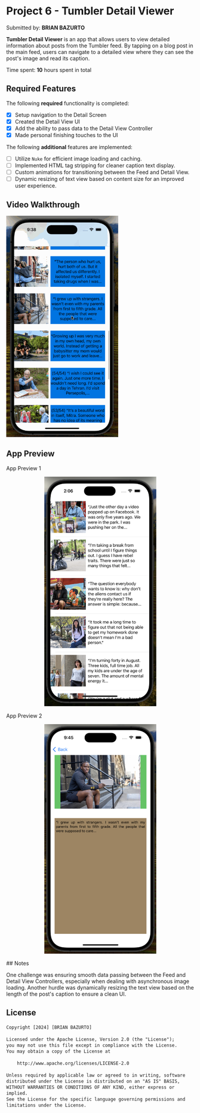 # Project 6 - Tumbler Detail Viewer

Submitted by: **BRIAN BAZURTO**

**Tumbler Detail Viewer** is an app that allows users to view detailed information about posts from the Tumbler feed. By tapping on a blog post in the main feed, users can navigate to a detailed view where they can see the post's image and read its caption.

Time spent: **10** hours spent in total

## Required Features

The following **required** functionality is completed:

- [x] Setup navigation to the Detail Screen
- [x] Created the Detail View UI
- [x] Add the ability to pass data to the Detail View Controller
- [x] Made personal finishing touches to the UI

The following **additional** features are implemented:

- [ ] Utilize `Nuke` for efficient image loading and caching.
- [ ] Implemented HTML tag stripping for cleaner caption text display.
- [ ] Custom animations for transitioning between the Feed and Detail View.
- [ ] Dynamic resizing of text view based on content size for an improved user experience.

## Video Walkthrough

 <img src="https://github.com/ba-00001/Tumbler_Detail_IOS_APP/blob/main/TUMBLR_DETAIL_IOS_APP_gif.gif" width="300" alt="App GIF preview">

## App Preview

<!-- Single row of images with names -->

<figcaption>App Preview 1</figcaption>
<div align="center">
  <figure>
    <img src="https://github.com/ba-00001/Tumbler_Detail_IOS_APP/blob/main/TUMBLR_DETAIL_IOS_APP_IMAGE1.png" width="300" alt="Image 1">
  </figure>
</div>

 <figcaption>App Preview 2</figcaption>
<div align="center">
  <figure>
    <img src="https://github.com/ba-00001/Tumbler_Detail_IOS_APP/blob/main/TUMBLR_DETAIL_IOS_APP_IMAGE2.png" width="300" alt="Image 2">
  </figure>
</div>
## Notes

One challenge was ensuring smooth data passing between the Feed and Detail View Controllers, especially when dealing with asynchronous image loading. Another hurdle was dynamically resizing the text view based on the length of the post's caption to ensure a clean UI.

## License

    Copyright [2024] [BRIAN BAZURTO]

    Licensed under the Apache License, Version 2.0 (the "License");
    you may not use this file except in compliance with the License.
    You may obtain a copy of the License at

        http://www.apache.org/licenses/LICENSE-2.0

    Unless required by applicable law or agreed to in writing, software
    distributed under the License is distributed on an "AS IS" BASIS,
    WITHOUT WARRANTIES OR CONDITIONS OF ANY KIND, either express or implied.
    See the License for the specific language governing permissions and
    limitations under the License.
